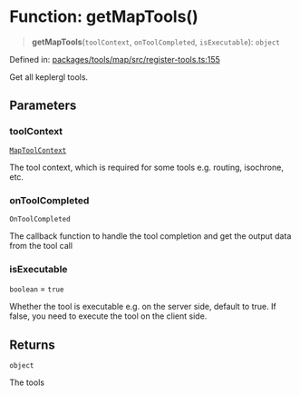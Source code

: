 # Function: getMapTools()

> **getMapTools**(`toolContext`, `onToolCompleted`, `isExecutable`): `object`

Defined in: [packages/tools/map/src/register-tools.ts:155](https://github.com/GeoDaCenter/openassistant/blob/bc4037be52d89829440fcc4aaa1010be73719d16/packages/tools/map/src/register-tools.ts#L155)

Get all keplergl tools.

## Parameters

### toolContext

[`MapToolContext`](../type-aliases/MapToolContext.md)

The tool context, which is required for some tools e.g. routing, isochrone, etc.

### onToolCompleted

`OnToolCompleted`

The callback function to handle the tool completion and get the output data from the tool call

### isExecutable

`boolean` = `true`

Whether the tool is executable e.g. on the server side, default to true. If false, you need to execute the tool on the client side.

## Returns

`object`

The tools
